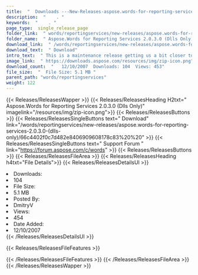 ```yaml
---
title:  "  Downloads ---New-Releases-aspose.words-for-reporting-services-2.0.3.0-(dlls-only) . " 
description:  "    . " 
keywords:  "    . " 
page_type:  single_release_page
folder_link:  " words/reportingservices/new-releases/aspose.words-for-reporting-services-2.0.3.0-(dlls-only)/"
folder_name:  " Aspose.Words for Reporting Services 2.0.3.0 (Dlls Only)"
download_link:  " /words/reportingservices/new-releases/aspose.words-for-reporting-services-2.0.3.0-(dlls-only)/66c4402f0c7d482e8406909608178c83"
download_text:  " Download"
intro_text:  " This is a maintenance release getting us a bit closer to perfect conversion of R..."
image_link:  " https://downloads.aspose.com/resources/img/zip-icon.png"
download_count:  "   12/10/2007  Downloads: 104  Views: 453"
file_size:  "  File Size: 5.1 MB "
parent_path: "words/reportingservices"
weight: 122 
---
```


{{< Releases/ReleasesWapper >}}
  {{< Releases/ReleasesHeading H2txt=" Aspose.Words for Reporting Services 2.0.3.0 (Dlls Only)" imagelink="/resources/img/zip-icon.png">}}
  {{< Releases/ReleasesButtons >}}
    {{< Releases/ReleasesSingleButtons text=" Download" link="/words/reportingservices/new-releases/aspose.words-for-reporting-services-2.0.3.0-(dlls-only)/66c4402f0c7d482e8406909608178c83%20%20" >}}
    {{< Releases/ReleasesSingleButtons text=" Support Forum " link="https://forum.aspose.com/c/words" >}}
  {{< Releases/ReleasesButtons >}}
  {{< Releases/ReleasesFileArea >}}
    {{< Releases/ReleasesHeading h4txt="File Details">}}
    {{< Releases/ReleasesDetailsUl >}}
             <li>Downloads:</li><li>104</li><li>File Size:</li><li>5.1 MB</li><li>Posted By:</li><li>DmitryV</li><li>Views:</li><li>454</li><li>Date Added:</li><li>12/10/2007</li>
    {{< /Releases/ReleasesDetailsUl >}}

  {{< Releases/ReleasesFileFeatures >}}
      
  {{< /Releases/ReleasesFileFeatures >}}
 {{< /Releases/ReleasesFileArea >}}
{{< /Releases/ReleasesWapper >}}


